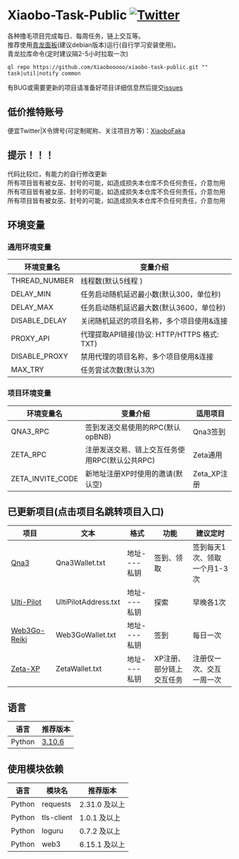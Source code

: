 # Xiaobo-Task-Public [![Twitter](https://img.shields.io/twitter/follow/0xiaobo)](https://twitter.com/intent/follow?screen_name=0xiaobo)

各种撸毛项目完成每日、每周任务，链上交互等。  
推荐使用[青龙面板](https://github.com/whyour/qinglong)(建议debian版本)运行(自行学习安装使用)。  
青龙拉库命令(定时建议隔2-5小时拉取一次)

```
ql repo https://github.com/Xiaobooooo/xiaobo-task-public.git "" task|util|notify common
```

有BUG或需要更新的项目请准备好项目详细信息然后提交[issues](https://github.com/Xiaobooooo/xiaobo-ql-open/issues)

## 低价推特账号

便宜Twitter|X令牌号(可定制昵称、关注项目方等)：[XiaoboFaka](https://www.xiaobofaka.xyz/)

## 提示！！！

代码比较烂，有能力的自行修改更新  
所有项目皆有被女巫、封号的可能，如造成损失本仓库不负任何责任，介意勿用  
所有项目皆有被女巫、封号的可能，如造成损失本仓库不负任何责任，介意勿用  
所有项目皆有被女巫、封号的可能，如造成损失本仓库不负任何责任，介意勿用

## 环境变量

### 通用环境变量

| 环境变量名         | 变量介绍                              | 
|---------------|-----------------------------------|
| THREAD_NUMBER | 线程数(默认5线程 )                       | 
| DELAY_MIN     | 任务启动随机延迟最小数(默认300，单位秒)            | 
| DELAY_MAX     | 任务启动随机延迟最大数(默认3600，单位秒)           |
| DISABLE_DELAY | 关闭随机延迟的项目名称，多个项目使用&连接             |
| PROXY_API     | 代理提取API链接(协议: HTTP/HTTPS 格式: TXT) |
| DISABLE_PROXY | 禁用代理的项目名称，多个项目使用&连接               |
| MAX_TRY       | 任务尝试次数(默认3次)                      | 

### 项目环境变量

| 环境变量名            | 变量介绍                        | 适用项目      |
|------------------|-----------------------------|-----------|
| QNA3_RPC         | 签到发送交易使用的RPC(默认opBNB)       | Qna3签到    |
| ZETA_RPC         | 注册发送交易、链上交互任务使用RPC(默认公共RPC) | Zeta通用    |
| ZETA_INVITE_CODE | 新地址注册XP时使用的邀请(默认空)          | Zeta_XP注册 |

## 已更新项目(点击项目名跳转项目入口)

| 项目                                                                                                                                                                                                                                                                                                                                                    | 文本                   | 格式       | 功能            | 建议定时             |
|-------------------------------------------------------------------------------------------------------------------------------------------------------------------------------------------------------------------------------------------------------------------------------------------------------------------------------------------------------|----------------------|----------|---------------|------------------|
| [Qna3](https://qna3.ai/vote)                                                                                                                                                                                                                                                                                                                          | Qna3Wallet.txt       | 地址----私钥 | 签到、领取         | 签到每天1次、领取一个月1-3次 |
| [Ulti-Pilot](https://pilot.ultiverse.io/?inviteCode=8dKkU)                                                                                                                                                                                                                                                                                            | UltiPilotAddress.txt | 地址----私钥 | 探索            | 早晚各1次            |
| [Web3Go-Reiki](https://reiki.web3go.xyz?ref=80621285de961cb2)                                                                                                                                                                                                                                                                                         | Web3GoWallet.txt     | 地址----私钥 | 签到            | 每日一次             |
| [Zeta-XP](https://hub.zetachain.com/zh-CN/xp?code=YWRkcmVzcz0weDgwQjhCZURCYjI1N2UxMjQ4MDljYUI2MzdmZUY0MDc3RTAyNDYzMTEmZXhwaXJhdGlvbj0xNzEyNzU3MjA0JnI9MHhmZWNmZTkzN2ZiNjJhNzMwMmIxMjU2Yzk4YjNiMWZjMzI4YzgxNmZjMGI0YTkxMzQ5YTJhYzllNzBkYWNmYmQ5JnM9MHgxNWZmNjA1MmJjYmQ1YjZjODM0NzJmNjc5ZDZmMGU2ZTc0MjNkY2Y5NWVlNWI4ZjUxMGE0ZDYzNDkwYzc5NDIyJnY9Mjg%3D) | ZetaWallet.txt       | 地址----私钥 | XP注册、部分链上交互任务 | 注册仅一次、交互一周一次     |

## 语言

| 语言     | 推荐版本                                                            |
|--------|-----------------------------------------------------------------|
| Python | [3.10.6](https://www.python.org/downloads/release/python-3106/) |

## 使用模块依赖

| 语言     | 模块名        | 推荐版本       | 
|--------|------------|------------|
| Python | requests   | 2.31.0 及以上 |
| Python | tls-client | 1.0.1 及以上  |
| Python | loguru     | 0.7.2 及以上  |
| Python | web3       | 6.15.1 及以上 |

